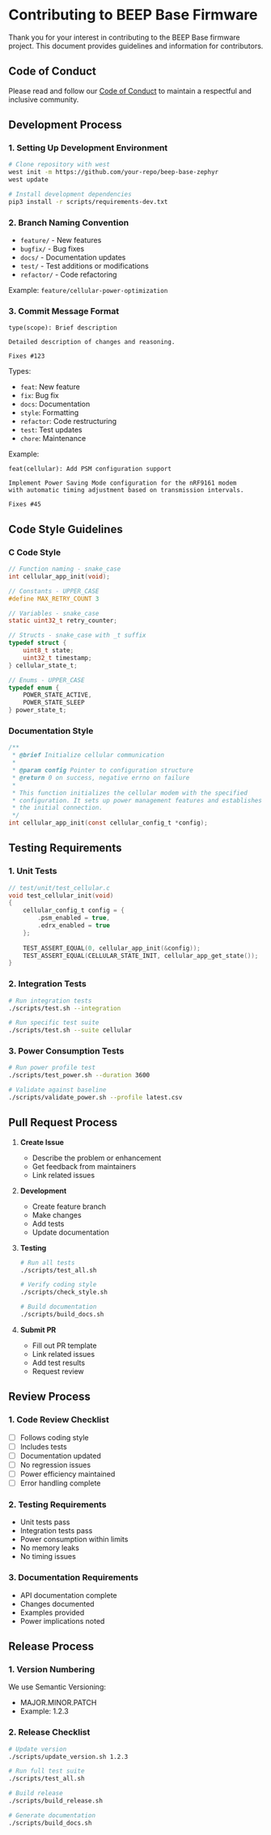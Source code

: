 # Contributing to BEEP Base Firmware

Thank you for your interest in contributing to the BEEP Base firmware project. This document provides guidelines and information for contributors.

## Code of Conduct

Please read and follow our [Code of Conduct](CODE_OF_CONDUCT.md) to maintain a respectful and inclusive community.

## Development Process

### 1. Setting Up Development Environment

```bash
# Clone repository with west
west init -m https://github.com/your-repo/beep-base-zephyr
west update

# Install development dependencies
pip3 install -r scripts/requirements-dev.txt
```

### 2. Branch Naming Convention

- `feature/` - New features
- `bugfix/` - Bug fixes
- `docs/` - Documentation updates
- `test/` - Test additions or modifications
- `refactor/` - Code refactoring

Example: `feature/cellular-power-optimization`

### 3. Commit Message Format

```
type(scope): Brief description

Detailed description of changes and reasoning.

Fixes #123
```

Types:
- `feat`: New feature
- `fix`: Bug fix
- `docs`: Documentation
- `style`: Formatting
- `refactor`: Code restructuring
- `test`: Test updates
- `chore`: Maintenance

Example:
```
feat(cellular): Add PSM configuration support

Implement Power Saving Mode configuration for the nRF9161 modem
with automatic timing adjustment based on transmission intervals.

Fixes #45
```

## Code Style Guidelines

### C Code Style

```c
// Function naming - snake_case
int cellular_app_init(void);

// Constants - UPPER_CASE
#define MAX_RETRY_COUNT 3

// Variables - snake_case
static uint32_t retry_counter;

// Structs - snake_case with _t suffix
typedef struct {
    uint8_t state;
    uint32_t timestamp;
} cellular_state_t;

// Enums - UPPER_CASE
typedef enum {
    POWER_STATE_ACTIVE,
    POWER_STATE_SLEEP
} power_state_t;
```

### Documentation Style

```c
/**
 * @brief Initialize cellular communication
 *
 * @param config Pointer to configuration structure
 * @return 0 on success, negative errno on failure
 *
 * This function initializes the cellular modem with the specified
 * configuration. It sets up power management features and establishes
 * the initial connection.
 */
int cellular_app_init(const cellular_config_t *config);
```

## Testing Requirements

### 1. Unit Tests

```c
// test/unit/test_cellular.c
void test_cellular_init(void)
{
    cellular_config_t config = {
        .psm_enabled = true,
        .edrx_enabled = true
    };
    
    TEST_ASSERT_EQUAL(0, cellular_app_init(&config));
    TEST_ASSERT_EQUAL(CELLULAR_STATE_INIT, cellular_app_get_state());
}
```

### 2. Integration Tests

```bash
# Run integration tests
./scripts/test.sh --integration

# Run specific test suite
./scripts/test.sh --suite cellular
```

### 3. Power Consumption Tests

```bash
# Run power profile test
./scripts/test_power.sh --duration 3600

# Validate against baseline
./scripts/validate_power.sh --profile latest.csv
```

## Pull Request Process

1. **Create Issue**
   - Describe the problem or enhancement
   - Get feedback from maintainers
   - Link related issues

2. **Development**
   - Create feature branch
   - Make changes
   - Add tests
   - Update documentation

3. **Testing**
   ```bash
   # Run all tests
   ./scripts/test_all.sh
   
   # Verify coding style
   ./scripts/check_style.sh
   
   # Build documentation
   ./scripts/build_docs.sh
   ```

4. **Submit PR**
   - Fill out PR template
   - Link related issues
   - Add test results
   - Request review

## Review Process

### 1. Code Review Checklist

- [ ] Follows coding style
- [ ] Includes tests
- [ ] Documentation updated
- [ ] No regression issues
- [ ] Power efficiency maintained
- [ ] Error handling complete

### 2. Testing Requirements

- Unit tests pass
- Integration tests pass
- Power consumption within limits
- No memory leaks
- No timing issues

### 3. Documentation Requirements

- API documentation complete
- Changes documented
- Examples provided
- Power implications noted

## Release Process

### 1. Version Numbering

We use Semantic Versioning:
- MAJOR.MINOR.PATCH
- Example: 1.2.3

### 2. Release Checklist

```bash
# Update version
./scripts/update_version.sh 1.2.3

# Run full test suite
./scripts/test_all.sh

# Build release
./scripts/build_release.sh

# Generate documentation
./scripts/build_docs.sh
```

